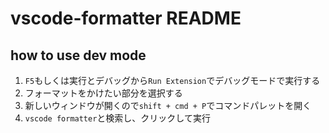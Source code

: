 # vscode-formatter README

## how to use dev mode

1. `F5`もしくは実行とデバッグから`Run Extension`でデバッグモードで実行する
2. フォーマットをかけたい部分を選択する
3. 新しいウィンドウが開くので`shift + cmd + P`でコマンドパレットを開く
4. `vscode formatter`と検索し、クリックして実行
